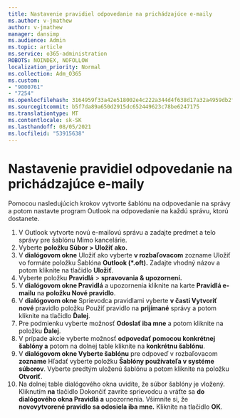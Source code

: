 ```yaml
---
title: Nastavenie pravidiel odpovedanie na prichádzajúce e-maily
ms.author: v-jmathew
author: v-jmathew
manager: dansimp
ms.audience: Admin
ms.topic: article
ms.service: o365-administration
ROBOTS: NOINDEX, NOFOLLOW
localization_priority: Normal
ms.collection: Adm_O365
ms.custom:
- "9000761"
- "7254"
ms.openlocfilehash: 3164959f33a42e518002e4c222a344d4f638d17a32a4959db2f903ce5cb14d81
ms.sourcegitcommit: b5f7da89a650d2915dc652449623c78be6247175
ms.translationtype: MT
ms.contentlocale: sk-SK
ms.lasthandoff: 08/05/2021
ms.locfileid: "53915638"
---
```

# <a name="set-up-rules-to-reply-to-incoming-emails"></a>Nastavenie pravidiel odpovedanie na prichádzajúce e-maily

Pomocou nasledujúcich krokov vytvorte šablónu na odpovedanie na správy a potom nastavte program Outlook na odpovedanie na každú správu, ktorú dostanete.

1. V Outlook vytvorte novú e-mailovú správu a zadajte predmet a telo správy pre šablónu Mimo kancelárie.
2. Vyberte **položku Súbor > Uložiť ako.**
3. V **dialógovom okne** Uložiť ako vyberte **v rozbaľovacom** zozname Uložiť vo formáte položku Šablóna **Outlook (*.oft).** Zadajte vhodný názov a potom kliknite na tlačidlo **Uložiť**.
4. Vyberte položku **Pravidlá**  >  **spravovania & upozornení.**
5. V **dialógovom okne Pravidlá** a upozornenia kliknite na karte **Pravidlá e-mailu** na **položku Nové pravidlo**.
6. V **dialógovom okne** Sprievodca pravidlami vyberte **v časti Vytvoriť nové** pravidlo položku Použiť pravidlo na **prijímané** správy a potom kliknite na tlačidlo **Ďalej**.
7. Pre podmienku vyberte možnosť **Odoslať iba mne** a potom kliknite na položku **Ďalej**.
8. V prípade akcie vyberte možnosť **odpovedať pomocou konkrétnej šablóny a** potom na dolnej table kliknite na **konkrétnu šablónu**.
9. V **dialógovom okne Vyberte šablónu** pre odpoveď v rozbaľovacom **zozname** Hľadať vyberte položku **Šablóny používateľa v systéme súborov**. Vyberte predtým uloženú šablónu a potom kliknite na položku **Otvoriť**.
10. Na dolnej table dialógového okna uvidíte, že súbor šablóny je vložený. Kliknutím **na** tlačidlo Dokončiť zavrite sprievodcu a vráťte sa **do dialógového okna Pravidlá a** upozornenia. Všimnite si, že **novovytvorené pravidlo sa odosiela iba mne.** Kliknite na tlačidlo **OK**.
